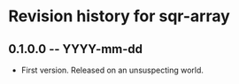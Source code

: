 # Revision history for sqr-array

## 0.1.0.0 -- YYYY-mm-dd

* First version. Released on an unsuspecting world.
